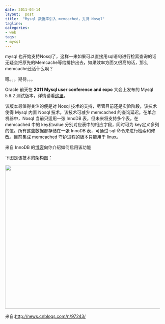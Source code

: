 ```yaml
---
date: 2011-04-14
layout:  post
title:  "Mysql 数据库引入 memcached，支持 Nosql"
tagline:
categories:
- web
tags:
- mysql
---
```

mysql 也开始支持Nosql了，这样一来如果可以直接用sql语句进行检索查询的话无疑会把原先的Memcache等给排挤出去，如果效率方面又很高的话，那么memcache还活什么啊？

嗯。。。期待。。。


Oracle 前天在 <strong>2011 Mysql user conference and expo</strong> 大会上发布的 Mysql 5.6.2 测试版本，详情请看<a href="http://www.oschina.net/news/17118/mysql-5-6-2-dev">这里</a>。

该版本最值得关注的便是对 Nosql 技术的支持，尽管目前还是实验阶段，该技术使得 Mysql 内置 Nosql 技术，该技术可减少 memcached 的查询延迟。在单台机器中，Nosql 当前只适用一张 InnoDB 表，但未来将支持多个表。在 memcached 中的 key和value 分别对应表中的相应字段，同时可为 key定义多列的值。所有这些数据都存储在一张 InnoDB 表，可通过 sql 命令来进行检索和修改。目前集成 memcached 守护进程的版本只能用于 linux。

来自 InnoDB 的<a href="http://blogs.innodb.com/wp/2011/04/get-started-with-innodb-memcached-daemon-plugin/" target="_blank">博客</a>向你介绍如何启用该功能

下图是该技术的架构图：

<img src="http://pic003.cnblogs.com/2011/66372/201104/2011041310182092.jpg" alt="" width="627" height="468">

来自:<a href="http://news.cnblogs.com/n/97243/">http://news.cnblogs.com/n/97243/</a>
